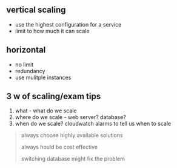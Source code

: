 ## vertical scaling

* use the highest configuration for a service
* limit to how much it can scale

## horizontal

* no limit
* redundancy
* use mulitple instances

## 3 w of scaling/exam tips

1. what - what do we scale
2. where do we scale - web server? database?
3. when do we scale? cloudwatch alarms to tell us when to scale

> always choose highly available solutions
>
> always hould be cost effective
>
> switching database might fix the problem